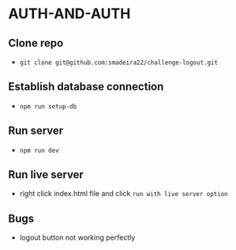 # AUTH-AND-AUTH

## Clone repo

- `git clone git@github.com:smadeira22/challenge-logout.git`

## Establish database connection

- `npm run setup-db`

## Run server 

- `npm run dev`

## Run live server

- right click index.html file and click `run with live server option`

## Bugs

- logout button not working perfectly

